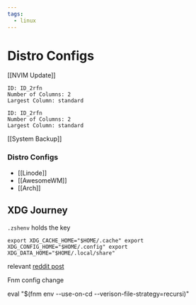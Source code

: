 ```yaml
---
tags:
  - linux
---
```

# Distro Configs
[[NVIM Update]]


```start-multi-column
ID: ID_2rfn
Number of Columns: 2
Largest Column: standard
```

```start-multi-column
ID: ID_2rfn
Number of Columns: 2
Largest Column: standard
```

[[System Backup]]
### Distro Configs
- [[Linode]]
- [[AwesomeWM]]
- [[Arch]]

## XDG Journey
<code>.zshenv</code> holds the key
```Shell
export XDG_CACHE_HOME="$HOME/.cache" export XDG_CONFIG_HOME="$HOME/.config" export XDG_DATA_HOME="$HOME/.local/share"
```
relevant [reddit post](https://www.reddit.com/r/zsh/comments/wycqlq/move_config_files_away_from_home/)

Fnm config change

eval "$(fnm env --use-on-cd  --verison-file-strategy=recursi)"